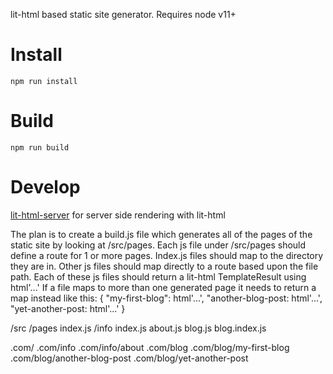 lit-html based static site generator.
Requires node v11+

# Install

`npm run install`

# Build

`npm run build`

# Develop

[lit-html-server](https://github.com/popeindustries/lit-html-server) for server side rendering with lit-html

The plan is to create a build.js file which generates all of the pages of the static site
by looking at /src/pages. Each js file under /src/pages should define a route for 1 or more
pages. Index.js files should map to the directory they are in. Other js files should map
directly to a route based upon the file path. Each of these js files should return a
lit-html TemplateResult using html'...' If a file maps to more than one generated page
it needs to return a map instead like this:
{
  "my-first-blog": html'...',
  "another-blog-post: html'...',
  "yet-another-post: html'...'
}

/src
  /pages
    index.js
    /info
      index.js
      about.js
    blog.js
    blog.index.js

.com/
.com/info
.com/info/about
.com/blog
.com/blog/my-first-blog
.com/blog/another-blog-post
.com/blog/yet-another-post
